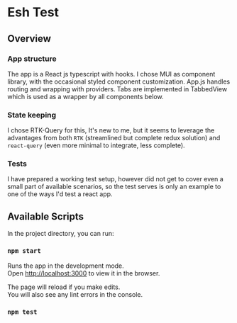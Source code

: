 # Esh Test

## Overview

### App structure
The app is a React js typescript with hooks. I chose MUI as component library, with the occasional styled component customization. App.js handles routing and wrapping with providers. Tabs are implemented in TabbedView which is used as a wrapper by all components below. 

### State keeping
I chose RTK-Query for this, It's new to me, but it seems to leverage the advantages from both `RTK` (streamlined but complete redux solution) and `react-query` (even more minimal to integrate, less complete).

### Tests
I have prepared a working test setup, however did not get to cover even a small part of available scenarios, so the test serves is only an example to one of the ways I'd test a react app.

## Available Scripts

In the project directory, you can run:
### `npm start`

Runs the app in the development mode.\
Open [http://localhost:3000](http://localhost:3000) to view it in the browser.

The page will reload if you make edits.\
You will also see any lint errors in the console.

### `npm test`
